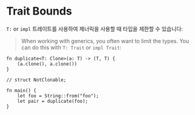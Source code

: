 # Trait Bounds

`T:` or `impl` 트레이트를 사용하여 제너릭을 사용할 때 타입을 제한할 수 있습니다:
> When working with generics, you often want to limit the types. You can do this
> with `T: Trait` or `impl Trait`:

```rust,editable
fn duplicate<T: Clone>(a: T) -> (T, T) {
    (a.clone(), a.clone())
}

// struct NotClonable;

fn main() {
    let foo = String::from("foo");
    let pair = duplicate(foo);
}
```
